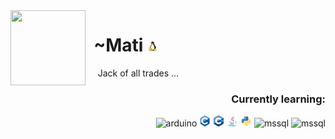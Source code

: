 
<img src= "https://media4.giphy.com/media/PcecMRmD92GHJib0eR/giphy.gif?cid=6c09b95227119a095f23e9f7d3716cd8299ebd12ab158e58&rid=giphy.gif&ct=g" width ="120" height= "120" align = "left"/>
<h1 > ‎  ‎ ~Mati </a> <a href="https://www.linux.org/" target="_blank" rel="noreferrer"> <img src="https://raw.githubusercontent.com/devicons/devicon/master/icons/linux/linux-original.svg" alt="linux" width="16" height="16"/></a></h1> 
<p align="left">‎ ‎ ‎ ‎ ‎ Jack of all trades ...</p>


<h3 align="right">Currently learning:</h3>
<p align="right">
  <img src="https://cdn.worldvectorlogo.com/logos/arduino-1.svg" alt="arduino" width="18" height="18"/>
  <img src="https://raw.githubusercontent.com/devicons/devicon/master/icons/c/c-original.svg" alt="c" width="18" height="18"/> 
  <img src="https://raw.githubusercontent.com/devicons/devicon/master/icons/cplusplus/cplusplus-original.svg" alt="cplusplus" width="18" height="18"/>
  <img src="https://raw.githubusercontent.com/devicons/devicon/master/icons/java/java-original.svg" alt="java" width="18" height="18"/>
  <img src="https://raw.githubusercontent.com/devicons/devicon/master/icons/python/python-original.svg" alt="python" width="18" height="18"/>   
  <img src="https://www.w3schools.com/whatis/img_js.png" alt="mssql" width="18" height="18"/> 
  <img src="https://www.w3.org/html/logo/downloads/HTML5_Badge_512.png" alt="mssql" width="18" height="18"/>   
</p>


